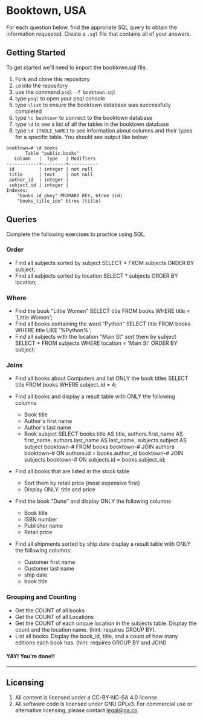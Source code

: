 # Booktown, USA

For each question below, find the approriate SQL query to obtain the information requested. Create a `.sql` file that contains all of your answers.

## Getting Started

To get started we'll need to import the booktown.sql file.

1. Fork and clone this repository
2. `cd` into the repository
3. use the command `psql -f booktown.sql`
4. type `psql` to open your psql console
5. type `\list` to ensure the booktown database was successfully completed
6. type `\c booktown` to connect to the booktown database
7. type `\d` to see a list of all the tables in the booktown database
8. type `\d [TABLE_NAME]` to see information about columns and their types for a specific table. You should see output like below:

```
booktown=# \d books
       Table "public.books"
   Column   |  Type   | Modifiers 
------------+---------+-----------
 id         | integer | not null
 title      | text    | not null
 author_id  | integer | 
 subject_id | integer | 
Indexes:
    "books_id_pkey" PRIMARY KEY, btree (id)
    "books_title_idx" btree (title)
```

## Queries

Complete the following exercises to practice using SQL.

### Order
* Find all subjects sorted by subject
	SELECT * FROM subjects ORDER BY subject;
* Find all subjects sorted by location
	SELECT * subjects ORDER BY location;

### Where
* Find the book "Little Women"
	SELECT title FROM books WHERE title = 'Little Women';
* Find all books containing the word "Python"
	SELECT title FROM books WHERE title LIKE '%Python%';
* Find all subjects with the location "Main St" sort them by subject
	SELECT * FROM subjects WHERE location = 'Main St' ORDER BY subject;
		


### Joins

* Find all books about Computers and list ONLY the book titles
	SELECT title FROM books WHERE subject_id = 4;
* Find all books and display a result table with ONLY the following columns
	* Book title
	* Author's first name
	* Author's last name
	* Book subject
				SELECT books.title AS title, authors.first_name AS first_name, authors.last_name AS last_name, subjects.subject AS subject
booktown-# FROM books
booktown-# JOIN authors 
booktown-# ON authors.id = books.author_id
booktown-# JOIN subjects
booktown-# ON subjects.id = books.subject_id;


* Find all books that are listed in the stock table
	* Sort them by retail price (most expensive first)
	* Display ONLY: title and price
* Find the book "Dune" and display ONLY the following columns
	* Book title
	* ISBN number
	* Publisher name
	* Retail price
* Find all shipments sorted by ship date display a result table with ONLY the following columns:
	* Customer first name
	* Customer last name
	* ship date
	* book title

### Grouping and Counting

* Get the COUNT of all books
* Get the COUNT of all Locations
* Get the COUNT of each unique location in the subjects table. Display the count and the location name. (hint: requires GROUP BY).
* List all books. Display the book_id, title, and a count of how many editions each book has. (hint: requires GROUP BY and JOIN)

#### YAY! You're done!!

---

## Licensing
1. All content is licensed under a CC-BY-NC-SA 4.0 license.
2. All software code is licensed under GNU GPLv3. For commercial use or alternative licensing, please contact legal@ga.co.
